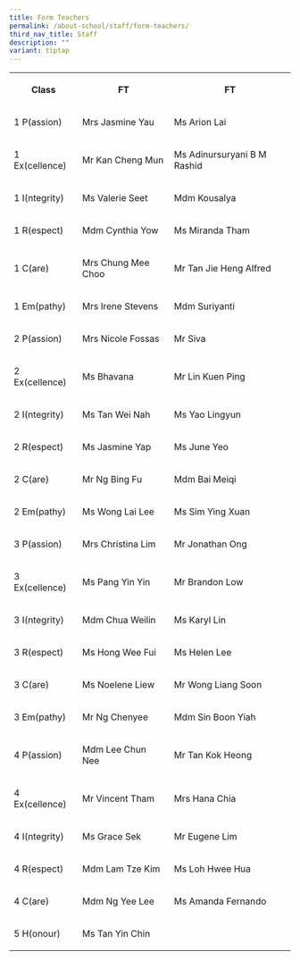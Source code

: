 ```yaml
---
title: Form Teachers
permalink: /about-school/staff/form-teachers/
third_nav_title: Staff
description: ""
variant: tiptap
---
```

<table style="minWidth: 75px">
<colgroup>
<col>
<col>
<col>
</colgroup>
<tbody>
<tr>
<th rowspan="1" colspan="1">
<p>Class</p>
</th>
<th rowspan="1" colspan="1">
<p>FT</p>
</th>
<th rowspan="1" colspan="1">
<p>FT</p>
</th>
</tr>
<tr>
<td rowspan="1" colspan="1">
<p>1 P(assion)</p>
</td>
<td rowspan="1" colspan="1">
<p>Mrs Jasmine Yau</p>
</td>
<td rowspan="1" colspan="1">
<p>Ms Arion Lai</p>
</td>
</tr>
<tr>
<td rowspan="1" colspan="1">
<p>1 Ex(cellence)</p>
</td>
<td rowspan="1" colspan="1">
<p>Mr Kan Cheng Mun</p>
</td>
<td rowspan="1" colspan="1">
<p>Ms Adinursuryani B M Rashid</p>
</td>
</tr>
<tr>
<td rowspan="1" colspan="1">
<p>1 I(ntegrity)</p>
</td>
<td rowspan="1" colspan="1">
<p>Ms Valerie Seet</p>
</td>
<td rowspan="1" colspan="1">
<p>Mdm Kousalya</p>
</td>
</tr>
<tr>
<td rowspan="1" colspan="1">
<p>1 R(espect)</p>
</td>
<td rowspan="1" colspan="1">
<p>Mdm Cynthia Yow</p>
</td>
<td rowspan="1" colspan="1">
<p>Ms Miranda Tham</p>
</td>
</tr>
<tr>
<td rowspan="1" colspan="1">
<p>1 C(are)</p>
</td>
<td rowspan="1" colspan="1">
<p>Mrs Chung Mee Choo</p>
</td>
<td rowspan="1" colspan="1">
<p>Mr Tan Jie Heng Alfred</p>
</td>
</tr>
<tr>
<td rowspan="1" colspan="1">
<p>1 Em(pathy)</p>
</td>
<td rowspan="1" colspan="1">
<p>Mrs Irene Stevens</p>
</td>
<td rowspan="1" colspan="1">
<p>Mdm Suriyanti</p>
</td>
</tr>
<tr>
<td rowspan="1" colspan="1">
<p>2 P(assion)</p>
</td>
<td rowspan="1" colspan="1">
<p>Mrs Nicole Fossas</p>
</td>
<td rowspan="1" colspan="1">
<p>Mr Siva&nbsp;</p>
</td>
</tr>
<tr>
<td rowspan="1" colspan="1">
<p>2 Ex(cellence)</p>
</td>
<td rowspan="1" colspan="1">
<p>Ms Bhavana</p>
</td>
<td rowspan="1" colspan="1">
<p>Mr Lin Kuen Ping</p>
</td>
</tr>
<tr>
<td rowspan="1" colspan="1">
<p>2 I(ntegrity)</p>
</td>
<td rowspan="1" colspan="1">
<p>Ms Tan Wei Nah</p>
</td>
<td rowspan="1" colspan="1">
<p>Ms Yao Lingyun</p>
</td>
</tr>
<tr>
<td rowspan="1" colspan="1">
<p>2 R(espect)</p>
</td>
<td rowspan="1" colspan="1">
<p>Ms Jasmine Yap</p>
</td>
<td rowspan="1" colspan="1">
<p>Ms June Yeo</p>
</td>
</tr>
<tr>
<td rowspan="1" colspan="1">
<p>2 C(are)</p>
</td>
<td rowspan="1" colspan="1">
<p>Mr Ng Bing Fu</p>
</td>
<td rowspan="1" colspan="1">
<p>Mdm Bai Meiqi</p>
</td>
</tr>
<tr>
<td rowspan="1" colspan="1">
<p>2 Em(pathy)</p>
</td>
<td rowspan="1" colspan="1">
<p>Ms Wong Lai Lee</p>
</td>
<td rowspan="1" colspan="1">
<p>Ms Sim Ying Xuan</p>
</td>
</tr>
<tr>
<td rowspan="1" colspan="1">
<p>3 P(assion)</p>
</td>
<td rowspan="1" colspan="1">
<p>Mrs Christina Lim</p>
</td>
<td rowspan="1" colspan="1">
<p>Mr Jonathan Ong</p>
</td>
</tr>
<tr>
<td rowspan="1" colspan="1">
<p>3 Ex(cellence)</p>
</td>
<td rowspan="1" colspan="1">
<p>Ms Pang Yin Yin&nbsp;</p>
</td>
<td rowspan="1" colspan="1">
<p>Mr Brandon Low</p>
</td>
</tr>
<tr>
<td rowspan="1" colspan="1">
<p>3 I(ntegrity)</p>
</td>
<td rowspan="1" colspan="1">
<p>Mdm Chua Weilin</p>
</td>
<td rowspan="1" colspan="1">
<p>Ms Karyl Lin</p>
</td>
</tr>
<tr>
<td rowspan="1" colspan="1">
<p>3 R(espect)</p>
</td>
<td rowspan="1" colspan="1">
<p>Ms Hong Wee Fui</p>
</td>
<td rowspan="1" colspan="1">
<p>Ms Helen Lee</p>
</td>
</tr>
<tr>
<td rowspan="1" colspan="1">
<p>3 C(are)</p>
</td>
<td rowspan="1" colspan="1">
<p>Ms Noelene Liew</p>
</td>
<td rowspan="1" colspan="1">
<p>Mr Wong Liang Soon</p>
</td>
</tr>
<tr>
<td rowspan="1" colspan="1">
<p>3 Em(pathy)</p>
</td>
<td rowspan="1" colspan="1">
<p>Mr Ng Chenyee</p>
</td>
<td rowspan="1" colspan="1">
<p>Mdm Sin Boon Yiah</p>
</td>
</tr>
<tr>
<td rowspan="1" colspan="1">
<p>4 P(assion)</p>
</td>
<td rowspan="1" colspan="1">
<p>Mdm Lee Chun Nee</p>
</td>
<td rowspan="1" colspan="1">
<p>Mr Tan Kok Heong</p>
</td>
</tr>
<tr>
<td rowspan="1" colspan="1">
<p>4 Ex(cellence)</p>
</td>
<td rowspan="1" colspan="1">
<p>Mr Vincent Tham</p>
</td>
<td rowspan="1" colspan="1">
<p>Mrs Hana Chia</p>
</td>
</tr>
<tr>
<td rowspan="1" colspan="1">
<p>4 I(ntegrity)</p>
</td>
<td rowspan="1" colspan="1">
<p>Ms Grace Sek</p>
</td>
<td rowspan="1" colspan="1">
<p>Mr Eugene Lim</p>
</td>
</tr>
<tr>
<td rowspan="1" colspan="1">
<p>4 R(espect)</p>
</td>
<td rowspan="1" colspan="1">
<p>Mdm Lam Tze Kim</p>
</td>
<td rowspan="1" colspan="1">
<p>Ms Loh Hwee Hua</p>
</td>
</tr>
<tr>
<td rowspan="1" colspan="1">
<p>4 C(are)</p>
</td>
<td rowspan="1" colspan="1">
<p>Mdm Ng Yee Lee</p>
</td>
<td rowspan="1" colspan="1">
<p>Ms Amanda Fernando</p>
</td>
</tr>
<tr>
<td rowspan="1" colspan="1">
<p>5 H(onour)</p>
</td>
<td rowspan="1" colspan="1">
<p>Ms Tan Yin Chin</p>
</td>
<td rowspan="1" colspan="1">
<p></p>
</td>
</tr>
</tbody>
</table>
<p></p>